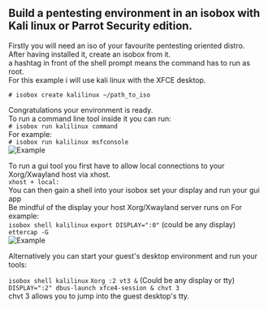 ## Build a pentesting environment in an isobox with Kali linux or Parrot Security edition.

Firstly you will need an iso of your favourite pentesting oriented distro.  
After having installed it, create an isobox from it.  
a hashtag in front of the shell prompt means the command has to run as root.  
For this example i will use kali linux with the XFCE desktop.

`# isobox create kalilinux ~/path_to_iso`  

Congratulations your environment is ready.  
To run a command line tool inside it you can run:  
`# isobox run kalilinux command`    
For example:  
`# isobox run kalilinux msfconsole`  
![Example](https://i.imgur.com/xbBJ0SM.png)  

To run a gui tool you first have to allow local connections to your Xorg/Xwayland host via xhost.  
`xhost + local:`  
You can then gain a shell into your isobox set your display and run your gui app  
Be mindful of the display your host Xorg/Xwayland server runs on 
For example:   
`isobox shell kalilinux`
`export DISPLAY=":0"` (could be any display)  
`ettercap -G`  
![Example](blob:https://imgur.com/a7f4db87-253e-41e7-b9a2-75e98df4b166)  

Alternatively you can start your guest's desktop environment and run your tools:

`isobox shell kalilinux`
`Xorg :2 vt3 &` (Could be any display or tty)  
`DISPLAY=":2" dbus-launch xfce4-session & chvt 3`  
chvt 3 allows you to jump into the guest desktop's tty.   